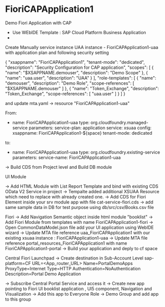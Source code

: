 # FioriCAPApplication1
Demo Fiori Application with CAP 
* Use WEbIDE Template : SAP Cloud Platform Business Application
* 

Create Manually service instance UAA instance - FioriCAPApplication1-uaa  with application plan and following security setting

{
	"xsappname": "FioriCAPApplication1",
	"tenant-mode": "dedicated",
	"description": "Security Configuration for CAP application",
	"scopes": [
		{
			"name": "$XSAPPNAME.demouser",
			"description": "Demo Scope"
		},
		{
			"name": "uaa.user",
			"description": "UAA"
		}
	],
	"role-templates": [
		{
			"name": "demouser",
			"description": "Demo Role",
			"scope-references": [
				"$XSAPPNAME.demouser"
			]
		},
		{
			"name": "Token_Exchange",
			"description": "Token_Exchange",
			"scope-references": [
				"uaa.user"
			]
		}
	]
}

and update mta.yaml -> resource "FioriCAPApplication1-uaa"

From: 
  - name: FioriCAPApplication1-uaa
    type: org.cloudfoundry.managed-service
    parameters:
      service-plan: application
      service: xsuaa
      config:
        xsappname: FioriCAPApplication1-${space}
        tenant-mode: dedicated

to:
  - name: FioriCAPApplication1-uaa
    type: org.cloudfoundry.existing-service
    parameters:
      service-name: FioriCAPApplication1-uaa

-> Build CDS from Project level and Build DB module

UI Module

-> Add HTML Module with List Report Template and bind with existing CDS OData V2 Service in project
-> Tempalte added additional XSUAA Resource which need to replace with already created one.
-> Add CDS for Fiori Element inside your srv module app with file cat-service-fiori.cds
-> add same sample data in DB for test purpose using db/src/csv/Books.csv file

Fiori
 -> Add Navigation Semantic object inside html module "booklist"
 -> Add Fiori Module from templates with name FioriCAPApplication1-fiori
 -> Open CommonDataModel.json file add your UI application using WebIDE wizard
 -> Update MTA file reference  uaa_FioriCAPApplication1 with our existing xsuaa instance : FioriCAPApplication1-uaa
 -> Update MTA file reference portal_resources_FioriCAPApplication1 with name FioriCAPApplication1-portal
 -> Build your application and deply to cf space
 
 Central Fiori Launchpad
 -> Create destination in Sub-Account Level
sap-platform=CF
URL=<App_router_URL>
Name=PortalDemoApps
ProxyType=Internet
Type=HTTP
Authentication=NoAuthentication
Description=Portal Demo Application

-> Subscribe Central Portal Service and access it
-> Create new app pointing to Fiori UI booklist application , UI5 component, Navigation and Visualization
-> Add this app to Everyone Role
-> Demo Group and add app to this group



 
 






